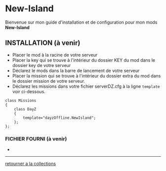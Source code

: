 # New-Island
Bienvenue sur mon guide d'installation et de configuration pour mon mods **New-Island**



## INSTALLATION  (à venir)
- Placer le mod à la racine de votre serveur
- Placer la key qui se trouve à l'intérieur du dossier KEY du mod dans le dossier key de votre serveur
- Déclarez le mods dans la barre de lancement de votre serveur
- Placer la mission qui se trouve à l'intérieur du dossier extra du mod dans le dossier mission de votre serveur.
- Déclarez les missions dans votre fichier serverDZ.cfg à la ligne `template` voir ci-dessous.
``` 
class Missions
{
    class DayZ
    {
		template="dayzOffline.NewIsland";
    };
};
```

### FICHIER FOURNI (à venir)
- 

---

[retourner a la collections](https://github.com/Djolehaineux/DJO-mods-collection)
